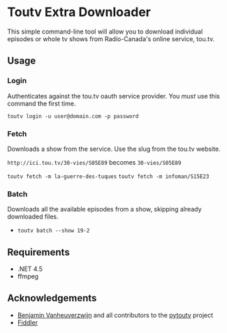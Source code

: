 # Toutv Extra Downloader
This simple command-line tool will allow you to download individual episodes or whole tv shows from Radio-Canada's online service, tou.tv.

## Usage
### Login
Authenticates against the tou.tv oauth service provider. You *must* use this command the first time.

`toutv login -u user@domain.com -p password` 

### Fetch
Downloads a show from the service. Use the slug from the tou.tv website.

`http://ici.tou.tv/30-vies/S05E89` becomes `30-vies/S05E89`

`toutv fetch -m la-guerre-des-tuques`
`toutv fetch -m infoman/S15E23`

### Batch
Downloads all the available episodes from a show, skipping already downloaded files.

* `toutv batch --show 19-2`

## Requirements
* .NET 4.5
* ffmpeg

## Acknowledgements
* [Benjamin Vanheuverzwijn](https://github.com/bvanheu/) and all contributors to the [pytoutv](https://github.com/bvanheu/pytoutv) project
* [Fiddler](http://www.telerik.com/fiddler)